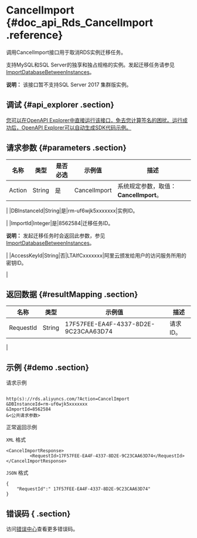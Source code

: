 # CancelImport {#doc_api_Rds_CancelImport .reference}

调用CancelImport接口用于取消RDS实例迁移任务。

支持MySQL和SQL Server的独享和独占规格的实例。发起迁移任务请参见[ImportDatabaseBetweenInstances](~~26301~~)。

**说明：** 该接口暂不支持SQL Server 2017 集群版实例。

## 调试 {#api_explorer .section}

[您可以在OpenAPI Explorer中直接运行该接口，免去您计算签名的困扰。运行成功后，OpenAPI Explorer可以自动生成SDK代码示例。](https://api.aliyun.com/#product=Rds&api=CancelImport&type=RPC&version=2014-08-15)

## 请求参数 {#parameters .section}

|名称|类型|是否必选|示例值|描述|
|--|--|----|---|--|
|Action|String|是|CancelImport|系统规定参数，取值：**CancelImport**。

 |
|DBInstanceId|String|是|rm-uf6wjk5xxxxxxx|实例ID。

 |
|ImportId|Integer|是|8562584|迁移任务ID。

 **说明：** 发起迁移任务时会返回此参数，参见[ImportDatabaseBetweenInstances](~~26301~~)。

 |
|AccessKeyId|String|否|LTAIfCxxxxxxx|阿里云颁发给用户的访问服务所用的密钥ID。

 |

## 返回数据 {#resultMapping .section}

|名称|类型|示例值|描述|
|--|--|---|--|
|RequestId|String|17F57FEE-EA4F-4337-8D2E-9C23CAA63D74|请求ID。

 |

## 示例 {#demo .section}

请求示例

``` {#request_demo}

http(s)://rds.aliyuncs.com/?Action=CancelImport
&DBInstanceId=rm-uf6wjk5xxxxxxx
&ImportId=8562584
&<公共请求参数>

```

正常返回示例

`XML` 格式

``` {#xml_return_success_demo}
<CancelImportResponse>
         <RequestId>17F57FEE-EA4F-4337-8D2E-9C23CAA63D74</RequestId>
</CancelImportResponse>
```

`JSON` 格式

``` {#json_return_success_demo}
{
	"RequestId":" 17F57FEE-EA4F-4337-8D2E-9C23CAA63D74"
}
```

## 错误码 { .section}

访问[错误中心](https://error-center.alibabacloud.com/status/product/Rds)查看更多错误码。

